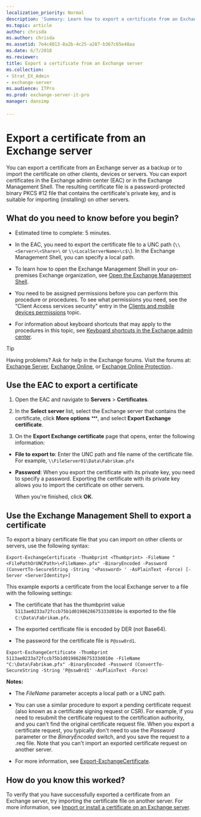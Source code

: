```yaml
---
localization_priority: Normal
description: 'Summary: Learn how to export a certificate from an Exchange server 2016 or 2019.'
ms.topic: article
author: chrisda
ms.author: chrisda
ms.assetid: 7e4c4013-8a2b-4c25-a287-b367c65e48aa
ms.date: 6/7/2018
ms.reviewer: 
title: Export a certificate from an Exchange server
ms.collection:
- Strat_EX_Admin
- exchange-server
ms.audience: ITPro
ms.prod: exchange-server-it-pro
manager: dansimp

---
```


# Export a certificate from an Exchange server

You can export a certificate from an Exchange server as a backup or to import the certificate on other clients, devices or servers. You can export certificates in the Exchange admin center (EAC) or in the Exchange Management Shell. The resulting certificate file is a password-protected binary PKCS #12 file that contains the certificate's private key, and is suitable for importing (installing) on other servers.

## What do you need to know before you begin?

- Estimated time to complete: 5 minutes.

- In the EAC, you need to export the certificate file to a UNC path (`\\<Server>\<Share>\` or `\\<LocalServerName>\c$\`). In the Exchange Management Shell, you can specify a local path.

- To learn how to open the Exchange Management Shell in your on-premises Exchange organization, see [Open the Exchange Management Shell](https://docs.microsoft.com/powershell/exchange/exchange-server/open-the-exchange-management-shell).

- You need to be assigned permissions before you can perform this procedure or procedures. To see what permissions you need, see the "Client Access services security" entry in the [Clients and mobile devices permissions](../../permissions/feature-permissions/client-and-mobile-device-permissions.md) topic.

- For information about keyboard shortcuts that may apply to the procedures in this topic, see [Keyboard shortcuts in the Exchange admin center](../../about-documentation/exchange-admin-center-keyboard-shortcuts.md).

> [!TIP]
> Having problems? Ask for help in the Exchange forums. Visit the forums at: [Exchange Server](https://go.microsoft.com/fwlink/p/?linkId=60612), [Exchange Online](https://go.microsoft.com/fwlink/p/?linkId=267542), or [Exchange Online Protection](https://go.microsoft.com/fwlink/p/?linkId=285351)..

## Use the EAC to export a certificate

1. Open the EAC and navigate to **Servers** \> **Certificates**.

2. In the **Select server** list, select the Exchange server that contains the certificate, click **More options** ![More Options icon](../../media/ITPro_EAC_MoreOptionsIcon.png), and select **Export Exchange certificate**.

3. On the **Export Exchange certificate** page that opens, enter the following information:

  - **File to export to**: Enter the UNC path and file name of the certificate file. For example, `\\FileServer01\Data\Fabrikam.pfx`

  - **Password**: When you export the certificate with its private key, you need to specify a password. Exporting the certificate with its private key allows you to import the certificate on other servers.

    When you're finished, click **OK**.

## Use the Exchange Management Shell to export a certificate

To export a binary certificate file that you can import on other clients or servers, use the following syntax:

```
Export-ExchangeCertificate -Thumbprint <Thumbprint> -FileName "<FilePathOrUNCPath>\<FileName>.pfx" -BinaryEncoded -Password (ConvertTo-SecureString -String '<Password> ' -AsPlainText -Force) [-Server <ServerIdentity>]
```

This example exports a certificate from the local Exchange server to a file with the following settings:

- The certificate that has the thumbprint value `5113ae0233a72fccb75b1d0198628675333d010e` is exported to the file `C:\Data\Fabrikam.pfx`.

- The exported certificate file is encoded by DER (not Base64).

- The password for the certificate file is `P@ssw0rd1`.

```
Export-ExchangeCertificate -Thumbprint 5113ae0233a72fccb75b1d0198628675333d010e -FileName "C:\Data\Fabrikam.pfx" -BinaryEncoded -Password (ConvertTo-SecureString -String 'P@ssw0rd1' -AsPlainText -Force)
```

 **Notes:**

- The _FileName_ parameter accepts a local path or a UNC path.

- You can use a similar procedure to export a pending certificate request (also known as a certificate signing request or CSR). For example, if you need to resubmit the certificate request to the certification authority, and you can't find the original certificate request file. When you export a certificate request, you typically don't need to use the _Password_ parameter or the _BinaryEncoded_ switch, and you save the request to a .req file. Note that you can't import an exported certificate request on another server.

- For more information, see [Export-ExchangeCertificate](http://technet.microsoft.com/library/0fffc597-7b46-4bc3-915c-f00c9eb56b40.aspx).

## How do you know this worked?

To verify that you have successfully exported a certificate from an Exchange server, try importing the certificate file on another server. For more information, see [Import or install a certificate on an Exchange server](import-certificates.md).



